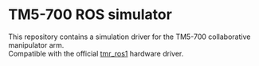 # TM5-700 ROS simulator

This repository contains a simulation driver for the TM5-700 collaborative manipulator arm.  
Compatible with the official [tmr_ros1](https://github.com/TechmanRobotInc/tmr_ros1) hardware driver.